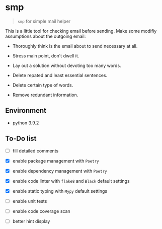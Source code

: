 # smp

> `smp` for simple mail helper

This is a little tool for checking email before sending. Make some modifiy
assumptions about the outgoing email:

- Thoroughly think is the email about to send necessary at all.

- Stress main point, don't dwell it.

- Lay out a solution without devoting too many words.

- Delete repated and least essential sentences.

- Delete certain type of words.

- Remove redundant information.

## Environment

- python 3.9.2

## To-Do list

- [ ] fill detailed comments

- [x] enable package management with `Poetry`

- [x] enable dependency management with `Poetry`

- [x] enable code linter with `flake8` and `Black` default settings

- [x] enable static typing with `Mypy` default settings

- [ ] enable unit tests

- [ ] enable code coverage scan

- [ ] better hint display
